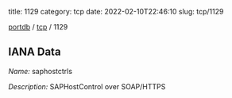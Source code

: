 title: 1129
category: tcp
date: 2022-02-10T22:46:10
slug: tcp/1129

[portdb](/) / [tcp](/category/tcp.html) / 1129


## IANA Data

_Name:_ saphostctrls

_Description:_ SAPHostControl over SOAP/HTTPS

